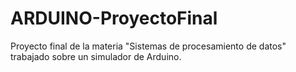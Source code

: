 # ARDUINO-ProyectoFinal
Proyecto final de la materia "Sistemas de procesamiento de datos" trabajado sobre un simulador de Arduino.
